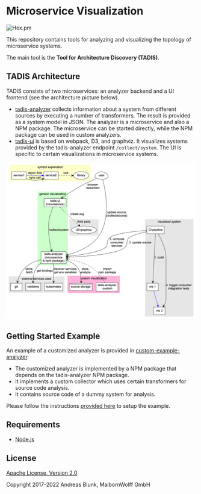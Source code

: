 # Microservice Visualization

![Hex.pm](https://img.shields.io/hexpm/l/plug.svg)

This repository contains tools for analyzing and visualizing the topology of microservice systems.

The main tool is the **Tool for Architecture Discovery (TADIS)**.

## TADIS Architecture

TADIS consists of two microservices: an analyzer backend and a UI frontend (see the architecture picture below).

* [tadis-analyzer](sources/tadis-analyzer) collects information about a system from different sources by executing a number of transformers. The result is provided as a system model in JSON. The analyzer is a microservice and also a NPM package. The microservice can be started directly, while the NPM package can be used in custom analyzers.
* [tadis-ui](sources/tadis-ui) is based on webpack, D3, and graphviz. It visualizes systems provided by the tadis-analyzer endpoint `/collect/system`. The UI is specific to certain visualizations in microservice systems.

![target architecture](docs/target-architecture.png "target architecture")

## Getting Started Example

An example of a customized analyzer is provided in [custom-example-analyzer](sources/custom-example-analyzer).

- The customized analyzer is implemented by a NPM package that depends on the tadis-analyzer NPM package.
- It implements a custom collector which uses certain transformers for source code analysis.
- It contains source code of a dummy system for analysis.

Please follow the instructions [provided here](sources/custom-example-analyzer/README.md) to setup the example.

## Requirements

- [Node.js](https://nodejs.org)

## License

[Apache License, Version 2.0](LICENSE)

Copyright 2017-2022 Andreas Blunk, MaibornWolff GmbH
